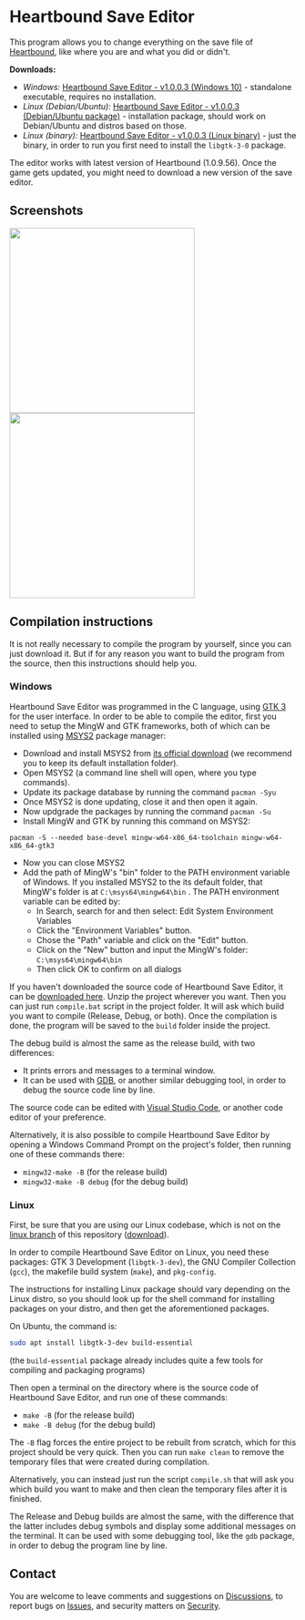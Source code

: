 # Heartbound Save Editor
This program allows you to change everything on the save file of [Heartbound](https://store.steampowered.com/app/567380/Heartbound/), like where you are and what you did or didn't.

**Downloads:**
* *Windows:* [Heartbound Save Editor - v1.0.0.3 (Windows 10)](https://github.com/tbpaolini/Heartbound-Save-Editor/releases/download/v1.0.0.3/Heartbound_Save_Editor-v1.0.0.3-Windows_10.zip) - standalone executable, requires no installation.
* *Linux (Debian/Ubuntu):* [Heartbound Save Editor - v1.0.0.3 (Debian/Ubuntu package)](https://github.com/tbpaolini/Heartbound-Save-Editor/releases/download/v1.0.0.3/Heartbound_Save_Editor-v1.0.0.3-Linux_Ubuntu.deb) - installation package, should work on Debian/Ubuntu and distros based on those.
* *Linux (binary):* [Heartbound Save Editor - v1.0.0.3 (Linux binary)](https://github.com/tbpaolini/Heartbound-Save-Editor/releases/download/v1.0.0.3/Heartbound_Save_Editor-v1.0.0.3-Linux_binary.tar.xz) - just the binary, in order to run you first need to install the `libgtk-3-0` package.

The editor works with latest version of Heartbound (1.0.9.56). Once the game gets updated, you might need to download a new version of the save editor.

## Screenshots
<img src="https://user-images.githubusercontent.com/85261542/164076804-5d3bc2bb-d81e-4bbe-9340-1562f7648225.png" width=325 /> <img src="https://user-images.githubusercontent.com/85261542/164076838-c28a40d4-5c64-4902-8a79-a7dba8a7cc99.png" width=325 />

## Compilation instructions
It is not really necessary to compile the program by yourself, since you can just download it. But if for any reason you want to build the program from the source, then this instructions should help you.

### Windows

Heartbound Save Editor was programmed in the C language, using [GTK 3](https://www.gtk.org/) for the user interface. In order to be able to compile the editor, first you need to setup the MingW and GTK frameworks, both of which can be installed using [MSYS2](https://www.msys2.org/) package manager:
* Download and install MSYS2 from [its official download](https://github.com/msys2/msys2-installer/releases/download/2022-03-19/msys2-x86_64-20220319.exe) (we recommend you to keep its default installation folder).
* Open MSYS2 (a command line shell will open, where you type commands).
* Update its package database by running the command `pacman -Syu`
* Once MSYS2 is done updating, close it and then open it again.
* Now updgrade the packages by running the command `pacman -Su`
* Install MingW and GTK by running this command on MSYS2:
```shell
pacman -S --needed base-devel mingw-w64-x86_64-toolchain mingw-w64-x86_64-gtk3
```
* Now you can close MSYS2
* Add the path of MingW's "bin" folder to the PATH environment variable of Windows. If you installed MSYS2 to the its default folder, that MingW's folder is at `C:\msys64\mingw64\bin` . The PATH environment variable can be edited by:
    * In Search, search for and then select: Edit System Environment Variables
    * Click the "Environment Variables" button.
    * Chose the "Path" variable and click on the "Edit" button.
    * Click on the "New" button and input the MingW's folder: `C:\msys64\mingw64\bin`
    * Then click OK to confirm on all dialogs

If you haven't downloaded the source code of Heartbound Save Editor, it can be [downloaded here](https://github.com/tbpaolini/Heartbound-Save-Editor/archive/refs/heads/master.zip). Unzip the project wherever you want. Then you can just run `compile.bat` script in the project folder. It will ask which build you want to compile (Release, Debug, or both). Once the compilation is done, the program will be saved to the `build` folder inside the project.

The debug build is almost the same as the release build, with two differences:
* It prints errors and messages to a terminal window.
* It can be used with [GDB](https://www.sourceware.org/gdb/), or another similar debugging tool, in order to debug the source code line by line.

The source code can be edited with [Visual Studio Code](https://code.visualstudio.com/), or another code editor of your preference.

Alternatively, it is also possible to compile Heartbound Save Editor by opening a Windows Command Prompt on the project's folder, then running one of these commands there:
* `mingw32-make -B` (for the release build)
* `mingw32-make -B debug` (for the debug build)

### Linux

First, be sure that you are using our Linux codebase, which is not on the [linux branch](https://github.com/tbpaolini/Heartbound-Save-Editor/tree/linux) of this repository ([download](https://github.com/tbpaolini/Heartbound-Save-Editor/archive/refs/heads/linux.zip)).

In order to compile Heartbound Save Editor on Linux, you need these packages: GTK 3 Development (`libgtk-3-dev`), the GNU Compiler Collection (`gcc`), the makefile build system (`make`), and `pkg-config`.

The instructions for installing Linux package should vary depending on the Linux distro, so you should look up for the shell command for installing packages on your distro, and then get the aforementioned packages.

On Ubuntu, the command is:
```sh
sudo apt install libgtk-3-dev build-essential
```
(the `build-essential` package already includes quite a few tools for compiling and packaging programs)

Then open a terminal on the directory where is the source code of Heartbound Save Editor, and run one of these commands:
* `make -B` (for the release build)
* `make -B debug` (for the debug build)

The `-B` flag forces the entire project to be rebuilt from scratch, which for this project should be very quick. Then you can run `make clean` to remove the temporary files that were created during compilation.

Alternatively, you can instead just run the script `compile.sh` that will ask you which build you want to make and then clean the temporary files after it is finished.

The Release and Debug builds are almost the same, with the difference that the latter includes debug symbols and display some additional messages on the terminal. It can be used with some debugging tool, like the `gdb` package, in order to debug the program line by line.

## Contact
You are welcome to leave comments and suggestions on [Discussions](https://github.com/tbpaolini/Heartbound-Save-Editor/discussions), to report bugs on [Issues](https://github.com/tbpaolini/Heartbound-Save-Editor/issues), and security matters on [Security](https://github.com/tbpaolini/Heartbound-Save-Editor/security).
